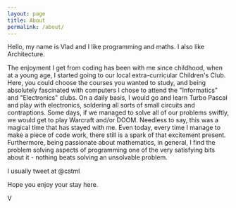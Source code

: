 ```yaml
---
layout: page
title: About
permalink: /about/
---
```

Hello, my name is Vlad and I like programming and maths. I also like
Architecture.

The enjoyment I get from coding has been with me since childhood, when at a
young age, I started going to our local extra-curricular Children's Club.
Here, you could  choose the courses you wanted to study, and being absolutely
fascinated with computers I chose to attend the "Informatics" and "Electronics"
clubs. On a daily basis, I would go and learn Turbo Pascal and play with
electronics, soldering all sorts of small circuits and contraptions. Some days,
if we managed to solve all of our problems swiftly, we would get to play
Warcraft and/or DOOM. Needless to say, this was a magical time that has
stayed with me.  Even today, every time I manage to make a piece of code
work, there still is a spark of that excitement present. Furthermore, being
passionate about mathematics, in general, I find the problem solving
aspects of programming one of the very satisfying bits about it - nothing
beats solving an unsolvable problem.

I usually tweet at @cstml

Hope you enjoy your stay here.

V
